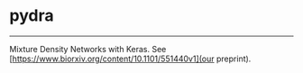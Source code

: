 # pydra
----

Mixture Density Networks with Keras. See [https://www.biorxiv.org/content/10.1101/551440v1](our preprint).


